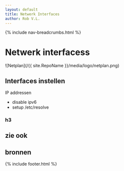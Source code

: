 ```yaml
---
layout: default
title: Netwerk Interfaces
author: Rob V.L.
---
```


{% include nav-breadcrumbs.html %}


# Netwerk interfacess
![Netplan](/{{ site.RepoName }}/media/logo/netplan.png)

## Interfaces instellen  
IP addressen 

* disable ipv6
* setup /etc/resolve
### h3

## zie ook 

## bronnen 

{% include footer.html %}
